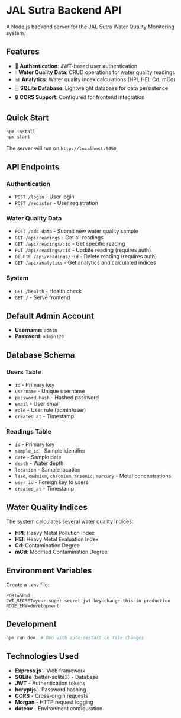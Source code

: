 # JAL Sutra Backend API

A Node.js backend server for the JAL Sutra Water Quality Monitoring system.

## Features

- 🔐 **Authentication**: JWT-based user authentication
- 💧 **Water Quality Data**: CRUD operations for water quality readings
- 📊 **Analytics**: Water quality index calculations (HPI, HEI, Cd, mCd)
- 🗄️ **SQLite Database**: Lightweight database for data persistence
- 🔒 **CORS Support**: Configured for frontend integration

## Quick Start

```bash
npm install
npm start
```

The server will run on `http://localhost:5050`

## API Endpoints

### Authentication
- `POST /login` - User login
- `POST /register` - User registration

### Water Quality Data
- `POST /add-data` - Submit new water quality sample
- `GET /api/readings` - Get all readings
- `GET /api/readings/:id` - Get specific reading
- `PUT /api/readings/:id` - Update reading (requires auth)
- `DELETE /api/readings/:id` - Delete reading (requires auth)
- `GET /api/analytics` - Get analytics and calculated indices

### System
- `GET /health` - Health check
- `GET /` - Serve frontend

## Default Admin Account

- **Username**: `admin`
- **Password**: `admin123`

## Database Schema

### Users Table
- `id` - Primary key
- `username` - Unique username
- `password_hash` - Hashed password
- `email` - User email
- `role` - User role (admin/user)
- `created_at` - Timestamp

### Readings Table
- `id` - Primary key
- `sample_id` - Sample identifier
- `date` - Sample date
- `depth` - Water depth
- `location` - Sample location
- `lead`, `cadmium`, `chromium`, `arsenic`, `mercury` - Metal concentrations
- `user_id` - Foreign key to users
- `created_at` - Timestamp

## Water Quality Indices

The system calculates several water quality indices:

- **HPI**: Heavy Metal Pollution Index
- **HEI**: Heavy Metal Evaluation Index
- **Cd**: Contamination Degree
- **mCd**: Modified Contamination Degree

## Environment Variables

Create a `.env` file:

```env
PORT=5050
JWT_SECRET=your-super-secret-jwt-key-change-this-in-production
NODE_ENV=development
```

## Development

```bash
npm run dev  # Run with auto-restart on file changes
```

## Technologies Used

- **Express.js** - Web framework
- **SQLite** (better-sqlite3) - Database
- **JWT** - Authentication tokens  
- **bcryptjs** - Password hashing
- **CORS** - Cross-origin requests
- **Morgan** - HTTP request logging
- **dotenv** - Environment configuration
